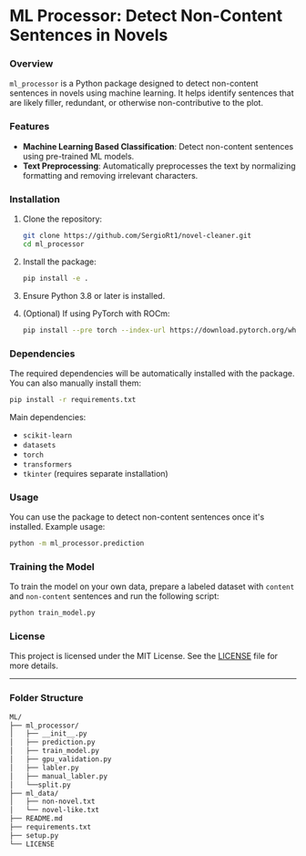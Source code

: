 # ML Processor: Detect Non-Content Sentences in Novels

### Overview

`ml_processor` is a Python package designed to detect non-content sentences in novels using machine learning. It helps identify sentences that are likely filler, redundant, or otherwise non-contributive to the plot.

### Features

- **Machine Learning Based Classification**: Detect non-content sentences using pre-trained ML models.
- **Text Preprocessing**: Automatically preprocesses the text by normalizing formatting and removing irrelevant characters.

### Installation

1. Clone the repository:
   ```bash
   git clone https://github.com/SergioRt1/novel-cleaner.git
   cd ml_processor
   ```

2. Install the package:
   ```bash
   pip install -e .
   ```

3. Ensure Python 3.8 or later is installed.

4. (Optional) If using PyTorch with ROCm:
   ```bash
   pip install --pre torch --index-url https://download.pytorch.org/whl/nightly/rocm6.2
   ```

### Dependencies

The required dependencies will be automatically installed with the package. You can also manually install them:

```bash
pip install -r requirements.txt
```

Main dependencies:
- `scikit-learn`
- `datasets`
- `torch`
- `transformers`
- `tkinter` (requires separate installation)

### Usage

You can use the package to detect non-content sentences once it's installed. Example usage:

```bash
python -m ml_processor.prediction
```

### Training the Model

To train the model on your own data, prepare a labeled dataset with `content` and `non-content` sentences and run the following script:

```bash
python train_model.py
```

### License

This project is licensed under the MIT License. See the [LICENSE](LICENSE) file for more details.

---

### Folder Structure

```bash
ML/
├── ml_processor/
│   ├── __init__.py
│   ├── prediction.py
│   ├── train_model.py
│   ├── gpu_validation.py
│   ├── labler.py
│   ├── manual_labler.py
│   └──split.py
├── ml_data/
│   ├── non-novel.txt
│   └── novel-like.txt
├── README.md
├── requirements.txt
├── setup.py
└── LICENSE
```

